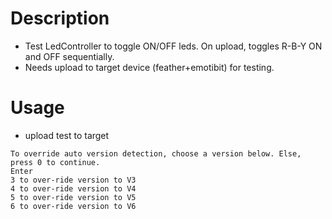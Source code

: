 # Description
- Test LedController to toggle ON/OFF leds. On upload, toggles R-B-Y ON and OFF sequentially.
- Needs upload to target device (feather+emotibit) for testing.

# Usage
- upload test to target
```
To override auto version detection, choose a version below. Else, press 0 to continue.
Enter 
3 to over-ride version to V3
4 to over-ride version to V4
5 to over-ride version to V5
6 to over-ride version to V6
```